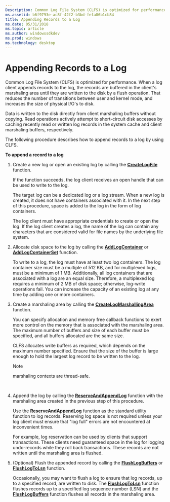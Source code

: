 ```yaml
---
Description: Common Log File System (CLFS) is optimized for performance.
ms.assetid: b6f9793e-ac8f-42f2-b3bd-fefa86b1cb84
title: Appending Records to a Log
ms.date: 05/31/2018
ms.topic: article
ms.author: windowssdkdev
ms.prod: windows
ms.technology: desktop
---
```


# Appending Records to a Log

Common Log File System (CLFS) is optimized for performance. When a log client appends records to the log, the records are buffered in the client's marshaling area until they are written to the disk by a flush operation. That reduces the number of transitions between user and kernel mode, and increases the size of physical I/O's to disk.

Data is written to the disk directly from client marshaling buffers without copying. Read operations actively attempt to short-circuit disk accesses by caching recently read or written log records in the system cache and client marshaling buffers, respectively.

The following procedure describes how to append records to a log by using CLFS.

**To append a record to a log**

1.  Create a new log or open an existing log by calling the [**CreateLogFile**](/windows/win32/Clfsw32/nf-clfsw32-createlogfile?branch=master) function.

    If the function succeeds, the log client receives an open handle that can be used to write to the log.

    The target log can be a dedicated log or a log stream. When a new log is created, it does not have containers associated with it. In the next step of this procedure, space is added to the log in the form of log containers.

    The log client must have appropriate credentials to create or open the log. If the log client creates a log, the name of the log can contain any characters that are considered valid for file names by the underlying file system.

2.  Allocate disk space to the log by calling the [**AddLogContainer**](/windows/win32/Clfsw32/nf-clfsw32-addlogcontainer?branch=master) or [**AddLogContainerSet**](/windows/win32/Clfsw32/nf-clfsw32-addlogcontainerset?branch=master) function.

    To write to a log, the log must have at least two log containers. The log container size must be a multiple of 512 KB, and for multiplexed logs, must be a minimum of 1 MB. Additionally, all log containers that are associated with a log are an equal size. Therefore, a multiplexed log requires a minimum of 2 MB of disk space; otherwise, log-write operations fail. You can increase the capacity of an existing log at any time by adding one or more containers.

3.  Create a marshaling area by calling the [**CreateLogMarshallingArea**](/windows/win32/Clfsw32/nf-clfsw32-createlogmarshallingarea?branch=master) function.

    You can specify allocation and memory free callback functions to exert more control on the memory that is associated with the marshaling area. The maximum number of buffers and size of each buffer must be specified, and all buffers allocated are the same size.

    CLFS allocates write buffers as required, which depends on the maximum number specified. Ensure that the size of the buffer is large enough to hold the largest log record to be written to the log.

    > [!Note]  
    > marshaling contexts are thread-safe.

     

4.  Append the log by calling the [**ReserveAndAppendLog**](/windows/win32/Clfsw32/nf-clfsw32-reserveandappendlog?branch=master) function with the marshaling area created in the previous step of this procedure.

    Use the [**ReserveAndAppendLog**](/windows/win32/Clfsw32/nf-clfsw32-reserveandappendlog?branch=master) function as the standard utility function to log records. Reserving log space is not required unless your log client must ensure that "log full" errors are not encountered at inconvenient times.

    For example, log reservation can be used by clients that support transactions. These clients need guaranteed space in the log for logging undo-records while they roll back transactions. These records are not written until the marshaling area is flushed.

5.  (Optional) Flush the appended record by calling the [**FlushLogBuffers**](/windows/win32/Clfsw32/nf-clfsw32-flushlogbuffers?branch=master) or [**FlushLogToLsn**](/windows/win32/Clfsw32/nf-clfsw32-flushlogtolsn?branch=master) function.

    Occasionally, you may want to flush a log to ensure that log records, up to a specified record, are written to disk. The [**FlushLogToLsn**](/windows/win32/Clfsw32/nf-clfsw32-flushlogtolsn?branch=master) function flushes records up to a specified log sequence number (LSN) and the [**FlushLogBuffers**](/windows/win32/Clfsw32/nf-clfsw32-flushlogbuffers?branch=master) function flushes all records in the marshaling area.

 

 



